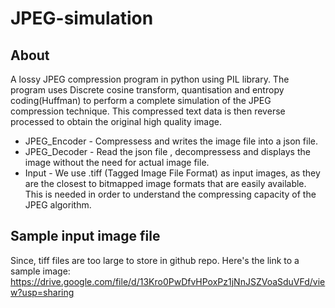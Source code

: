 # JPEG-simulation
## About
A lossy JPEG compression program in python using PIL library. The program uses Discrete cosine transform, quantisation and entropy coding(Huffman) to perform a complete simulation of the JPEG compression technique. This compressed text data is then reverse processed to obtain the original high quality image.
- JPEG_Encoder - Compressess and writes the image file into a json file.
- JPEG_Decoder - Read the json file , decompressess and displays the image without the need for actual image file.
- Input - We use .tiff (Tagged Image File Format) as input images, as they are the closest to bitmapped image formats that are easily available. This is needed in order to understand the compressing capacity of the JPEG algorithm.

## Sample input image file
Since, tiff files are too large to store in github repo. Here's the link to a sample image:
https://drive.google.com/file/d/13Kro0PwDfvHPoxPz1jNnJSZVoaSduVFd/view?usp=sharing

